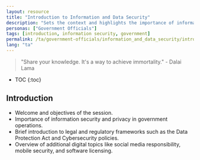 ```yaml
---
layout: resource
title: "Introduction to Information and Data Security"
description: "Sets the context and highlights the importance of information and data security in government operations."
personas: ["Government Officials"]
tags: [introduction, information security, government]
permalink: /ta/government-officials/information_and_data_security/introduction/
lang: "ta"
---
```


> "Share your knowledge. It's a way to achieve immortality." - Dalai Lama

* TOC
{:toc}

## Introduction

- Welcome and objectives of the session.
- Importance of information security and privacy in government operations.
- Brief introduction to legal and regulatory frameworks such as the Data Protection Act and Cybersecurity policies.
- Overview of additional digital topics like social media responsibility, mobile security, and software licensing.

